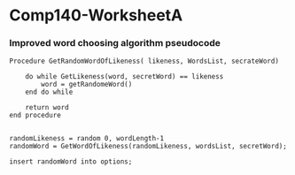 # Comp140-WorksheetA

### Improved word choosing algorithm pseudocode

```
Procedure GetRandomWordOfLikeness( likeness, WordsList, secrateWord)

	do while GetLikeness(word, secretWord) == likeness
		word = getRandomeWord()
	end do while
	
	return word
end procedure


randomLikeness = random 0, wordLength-1
randomWord = GetWordOfLikeness(randomLikeness, wordsList, secretWord);

insert randomWord into options;
```
